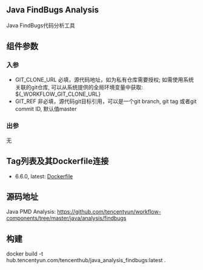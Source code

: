 ## Java FindBugs Analysis

Java FindBugs代码分析工具

## 组件参数
### 入参
* GIT_CLONE_URL 必填，源代码地址，如为私有仓库需要授权; 如需使用系统关联的git仓库, 可以从系统提供的全局环境变量中获取: ${_WORKFLOW_GIT_CLONE_URL}
* GIT_REF 非必填，源代码git目标引用，可以是一个git branch, git tag 或者git commit ID, 默认值master

### 出参
无

## Tag列表及其Dockerfile连接
* 6.6.0, latest: [Dockerfile](https://github.com/coderwangke/workflow-components/blob/243726edd2312b63944c149b3eedb3d789973047/java/analysis/pmd/Dockerfile)

## 源码地址

Java PMD Analysis: <https://github.com/tencentyun/workflow-components/tree/master/java/analysis/findbugs>

## 构建
docker build -t hub.tencentyun.com/tencenthub/java_analysis_findbugs:latest .